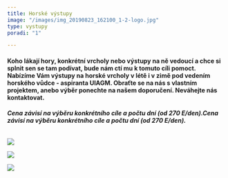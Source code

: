 ```yaml
---
title: Horské výstupy
image: "/images/img_20190823_162100_1-2-logo.jpg"
type: vystupy
poradi: "1"

---
```

#### **Koho lákají hory, konkrétní vrcholy nebo výstupy na ně vedoucí a chce si splnit sen se tam podívat, bude nám ctí mu k tomuto cíli pomoct. Nabízíme Vám výstupy na horské vrcholy v létě i v zimě pod vedením horského vůdce - aspiranta UIAGM. Obraťte se na nás s vlastním projektem, anebo výběr ponechte na našem doporučení. Neváhejte nás kontaktovat.**

###### **Cena závisí na výběru konkrétního cíle a počtu dní (od 270 E/den).Cena závisí na výběru konkrétního cíle a počtu dní (od 270 E/den).**

 

![](/images/img_20190722_104623-2-logo.jpg)

![](/images/img_20190921_123213_5.jpg)

![](/images/dscn2763.JPG)